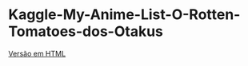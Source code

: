 # Kaggle-My-Anime-List-O-Rotten-Tomatoes-dos-Otakus

[Versão em HTML](https://rpubs.com/romario_gomes/kaggle_my_anime_list)
